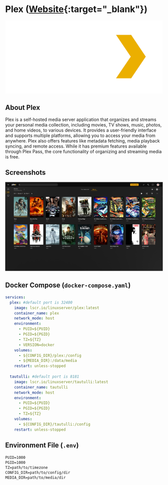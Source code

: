 # Plex ([Website]{:target="_blank"})

[Website]: https://www.plex.tv/

![Plex](../assets/images/plex/logo-plex.png)

## About Plex

Plex is a self-hosted media server application that organizes and streams your personal media collection, including movies, TV shows, music, photos, and home videos, to various devices. It provides a user-friendly interface and supports multiple platforms, allowing you to access your media from anywhere. Plex also offers features like metadata fetching, media playback syncing, and remote access. While it has premium features available through Plex Pass, the core functionality of organizing and streaming media is free.

## Screenshots

![Plex](../assets/images/plex/screenshot.png)

## Docker Compose (`docker-compose.yaml`)
``` yaml
services:
  plex: #default port is 32400
    image: lscr.io/linuxserver/plex:latest
    container_name: plex
    network_mode: host
    environment:
      - PUID=${PUID}
      - PGID=${PGID}
      - TZ=${TZ}
      - VERSION=docker
    volumes:
      - ${CONFIG_DIR}/plex:/config
      - ${MEDIA_DIR}:/data/media
    restart: unless-stopped

  tautulli: #default port is 8181
    image: lscr.io/linuxserver/tautulli:latest
    container_name: tautulli
    network_mode: host
    environment:
      - PUID=${PUID}
      - PGID=${PGID}
      - TZ=${TZ}
    volumes:
      - ${CONFIG_DIR}/tautulli:/config
    restart: unless-stopped
```

## Environment File (`.env`)
```
PUID=1000
PGID=1000
TZ=path/to/timezone
CONFIG_DIR=path/to/config/dir
MEDIA_DIR=path/to/media/dir
```